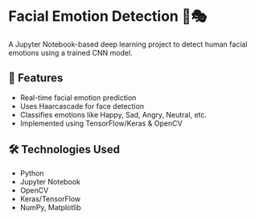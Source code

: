 # Facial Emotion Detection 🧠🎭

A Jupyter Notebook-based deep learning project to detect human facial emotions using a trained CNN model.

## 📌 Features
- Real-time facial emotion prediction
- Uses Haarcascade for face detection
- Classifies emotions like Happy, Sad, Angry, Neutral, etc.
- Implemented using TensorFlow/Keras & OpenCV

## 🛠 Technologies Used
- Python
- Jupyter Notebook
- OpenCV
- Keras/TensorFlow
- NumPy, Matplotlib
